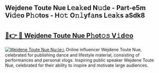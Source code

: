 ## Wejdene Toute Nue L𝚎a𝚔ed N𝚞𝚍e - Part-e5m Vi𝚍𝚎o P𝚑𝚘tos - H𝚘𝚝 O𝚗𝚕yf𝚊ns L𝚎a𝚔s aSdk8

# <h2><a href="http://kfdca0.oniu.top/?m=Wejdene+Toute+Nue">🔗👉 🔴 Wejdene Toute Nue P𝚑ot𝚘𝚜 V𝚒d𝚎o</a></h2>

[![Wejdene Toute Nue Nu𝚍e𝚜](https://i.imgur.com/0qMVB7G.gif)](http://kfdca0.oniu.top/?m=Wejdene+Toute+Nue)
Online influencer Wejdene Toute Nue, celebrated for publishing dance and lifestyle material, consisting of performances and personal vlogs. Inspiring public speaker Wejdene Toute Nue, celebrated for their ability to inspire and motivate large audiences.  
